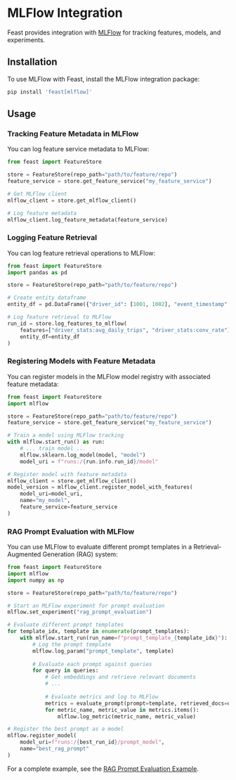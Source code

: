 # MLFlow Integration

Feast provides integration with [MLFlow](https://mlflow.org/) for tracking features, models, and experiments.

## Installation

To use MLFlow with Feast, install the MLFlow integration package:

```bash
pip install 'feast[mlflow]'
```

## Usage

### Tracking Feature Metadata in MLFlow

You can log feature service metadata to MLFlow:

```python
from feast import FeatureStore

store = FeatureStore(repo_path="path/to/feature/repo")
feature_service = store.get_feature_service("my_feature_service")

# Get MLFlow client
mlflow_client = store.get_mlflow_client()

# Log feature metadata
mlflow_client.log_feature_metadata(feature_service)
```

### Logging Feature Retrieval

You can log feature retrieval operations to MLFlow:

```python
from feast import FeatureStore
import pandas as pd

store = FeatureStore(repo_path="path/to/feature/repo")

# Create entity dataframe
entity_df = pd.DataFrame({"driver_id": [1001, 1002], "event_timestamp": [...]})

# Log feature retrieval to MLFlow
run_id = store.log_features_to_mlflow(
    features=["driver_stats:avg_daily_trips", "driver_stats:conv_rate"],
    entity_df=entity_df
)
```

### Registering Models with Feature Metadata

You can register models in the MLFlow model registry with associated feature metadata:

```python
from feast import FeatureStore
import mlflow

store = FeatureStore(repo_path="path/to/feature/repo")
feature_service = store.get_feature_service("my_feature_service")

# Train a model using MLFlow tracking
with mlflow.start_run() as run:
    # ... train model ...
    mlflow.sklearn.log_model(model, "model")
    model_uri = f"runs:/{run.info.run_id}/model"

# Register model with feature metadata
mlflow_client = store.get_mlflow_client()
model_version = mlflow_client.register_model_with_features(
    model_uri=model_uri,
    name="my_model",
    feature_service=feature_service
)
```

### RAG Prompt Evaluation with MLFlow

You can use MLFlow to evaluate different prompt templates in a Retrieval-Augmented Generation (RAG) system:

```python
from feast import FeatureStore
import mlflow
import numpy as np

store = FeatureStore(repo_path="path/to/feature/repo")

# Start an MLFlow experiment for prompt evaluation
mlflow.set_experiment("rag_prompt_evaluation")

# Evaluate different prompt templates
for template_idx, template in enumerate(prompt_templates):
    with mlflow.start_run(run_name=f"prompt_template_{template_idx}"):
        # Log the prompt template
        mlflow.log_param("prompt_template", template)
        
        # Evaluate each prompt against queries
        for query in queries:
            # Get embeddings and retrieve relevant documents
            # ...
            
            # Evaluate metrics and log to MLFlow
            metrics = evaluate_prompt(prompt=template, retrieved_docs=docs)
            for metric_name, metric_value in metrics.items():
                mlflow.log_metric(metric_name, metric_value)

# Register the best prompt as a model
mlflow.register_model(
    model_uri=f"runs:/{best_run_id}/prompt_model",
    name="best_rag_prompt"
)
```

For a complete example, see the [RAG Prompt Evaluation Example](https://github.com/feast-dev/feast/tree/master/examples/mlflow_integration/rag_evaluation).
